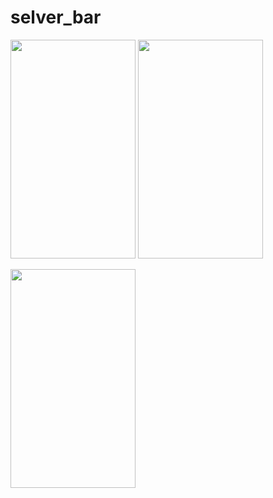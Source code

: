# selver_bar


<img src="https://user-images.githubusercontent.com/15935347/88920541-548cc000-d26d-11ea-9322-422d7cef87fd.png"  width="200" height="350" />      <img src="https://user-images.githubusercontent.com/15935347/88920548-5787b080-d26d-11ea-88eb-8d7f22ecfcfe.png"  width="200" height="350" /> 

<img src="https://user-images.githubusercontent.com/15935347/88920555-59ea0a80-d26d-11ea-87f6-473a9be44415.png"  width="200" height="350" /> 


